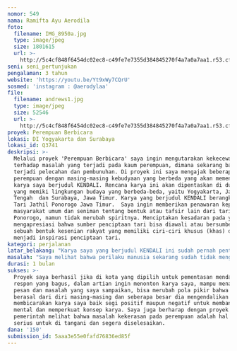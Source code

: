 ```yaml
---
nomor: 549
nama: Ramifta Ayu Aerodila
foto:
  filename: IMG_8950a.jpg
  type: image/jpeg
  size: 1801615
  url: >-
    http://5c4cf848f6454dc02ec8-c49fe7e7355d384845270f4a7a0a7aa1.r53.cf2.rackcdn.com/320f8dfd-4955-4582-b0b3-78f937c99989/IMG_8950a.jpg
seni: seni_pertunjukan
pengalaman: 3 tahun
website: 'https://youtu.be/Yt9xWy7CQrU'
sosmed: 'instagram : @aerodylaa'
file:
  filename: andrews1.jpg
  type: image/jpeg
  size: 52546
  url: >-
    http://5c4cf848f6454dc02ec8-c49fe7e7355d384845270f4a7a0a7aa1.r53.cf2.rackcdn.com/80ad3ccd-11d7-44f4-a92f-b72e5ccc742f/andrews1.jpg
proyek: Perempuan Berbicara
lokasi: DI Yogyakarta dan Surabaya
lokasi_id: Q3741
deskripsi: >-
  Melalui proyek 'Perempuan Berbicara' saya ingin mengutarakan kekecewaan saya
  terhadap masalah yang terjadi pada kaum perempuan, dimana sekarang banyak
  terjadi pelecahan dan pembunuhan. Di proyek ini saya mengajak beberapa penari
  perempuan dengan masing-masing kebudyaan yang berbeda yang akan mementaskan
  karya saya berjudul KENDALI. Rencana karya ini akan dipentaskan di dua kota
  yang memiki lingkungan budaya yang berbeda-beda, yaitu Yogyakarta, Jawa
  Tengah  dan Surabaya, Jawa Timur. Karya yang berjudul KENDALI berangkat dari
  Tari Jathil Ponorogo Jawa Timur.  Saya ingin memberikan penawaran kepada
  masyarakat umum dan seniman tentang bentuk atau tafsir lain dari tari Jathil
  Ponorogo, namun tidak merubah spiritnya. Menciptakan kesadaran pada yang
  mengapresiasi bahwa sumber penciptaan tari bisa diawali atau bersumber pada
  sebuah bentuk kesenian rakyat yang memiliki ciri-ciri khusus (khas) dan "kuat"
  menjadi inspirasi penciptaan tari.
kategori: perjalanan
latar_belakang: "Karya saya yang berjudul KENDALI ini sudah pernah pentas dia 2 tempat, yaitu Surakarta Jawa Tengah dan Bandung Jawa Barat. Seteleh KENDALI pentas di dua kota tersebut, saya mendapatkan beberapa masukan baik segi konsep dan visual, kemudian saya berfikir ingin mementaskan lagi di tempat lain, lingkungan, budaya dan pola pikir yang berbeda. Dengan adanya proyek 'Perempuan Berbicara', saya ingin mengkorelasikan karya saya ke masalah atau isu yang dihadapi perempuan saat ini. Banyaknya perempuan meninggal akibat kekerasan seksual dan pembunuhan yang dilakukan oleh suami, pacar, paman, atau ayah sendiri, maka dari itu saya menyuarakan kepedulian, keprihatinan dan protes melalui Proyek ini, melihat banyaknya manusia yang kini tidak memiliki pengendalian diri secara baik dan tidak mampu menguasai emosi sendiri. \r\n\r\nProyek ini memiliki masalah tentang pengadaan dana, tidak adanya dana untuk produksi, akomodasi dan kebutuhan pementasan, karena saya masih ingin mengetahui apa komentar dan dampak di berbagai kota yang memiliki pengalaman keseniannya masing-masing setelah melihat karya dan mengetahui konsep atau isu karya."
masalah: "Saya melihat bahwa perilaku manusia sekarang sudah tidak menghargai satu sama lain, saling menjatuhkan bahkan saling membunuh. Banyak perempuan yang kini juga dilecehkan dan tidak dihargai. Kurangngnya pengendalian diri baik nafsu dan emosi seseorang membuat perilaku buruk dan jahat terjadi. Dari permasalahan tersebut, saya mencoba menyuarakan protes wanita lewat pertunjukan tari yang dilatarbelakangi kesenian Tari Jathil Ponorogo. \r\n\r\nKonsep dalam kesenian Tari Jathil Ponorogo nantinya akan diusung dan diungkapkan ulang lewat pola-pola gerakan baru dalam karya ini, bahwa harus ada hubungan yang erat anatara batin penunggang kuda dan batin kuda. Kemampuan mengendalikan kuda dengan baik agar tercipta hubungan atau kondisi yang baik menjadi tendensi serius. Seperti apa yang ada didalam pacuan kuda, manusia harus bisa mengendalikan kudanya dengan baik agar mengetahui dan membuat hubungan komunikasi yang baik antar keduanya. Fisik kuda lebih dari pada penunggangnya, tetapi kuda harus tetap mengendalikan kuda tersebut agar tetap seimbang. Begitu juga dengan manusia, sebesar apapun keinginan dan nafsu duniawinya harus tetap dikendalikan oleh jiwanya, agar tercipta keseimbangan dalam hidup dan keselarasan antar sesama. Oleh karena itu, masalah Pengendalian Diri nantinya akan berusaha direpresentasikan ke dalam karya ini.\r\n"
durasi: 1 bulan
sukses: >-
  Proyek saya berhasil jika di kota yang dipilih untuk pementasan mendapatkan
  respon yang bagus, dalam artian ingin menonton karya saya, mampu menangkap
  pesan dan masalah yang saya sampaikan, bisa merubah pola pikir bahwa kejahatan
  berasal dari diri masing-masing dan seberapa besar dia mengendalikan dirinya,
  membicarakan karya saya baik segi positif maupun negatif untuk membangun
  mental dan memperkuat konsep karya. Saya juga berharap dengan proyek ini
  pemerintah melihat bahwa masalah kekerasan pada perempuan adalah hal yang
  serius untuk di tangani dan segera diselesaikan.
dana: '150'
submission_id: 5aaa3e55e0fafd76836ed85f
---
```

